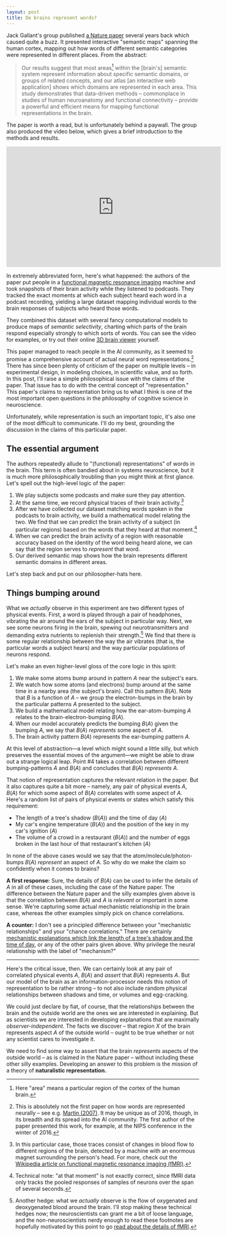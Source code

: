 ```yaml
---
layout: post
title: Do brains represent words?
---
```


Jack Gallant's group published [a Nature paper][4] several years back which caused quite a buzz. It presented interactive "semantic maps" spanning the human cortex, mapping out how words of different semantic categories were represented in different places. From the abstract:

> Our results suggest that most areas[^1] within the [brain's] semantic system represent information about specific semantic domains, or groups of related concepts, and our atlas [an interactive web application] shows which domains are represented in each area. This study demonstrates that data-driven methods – commonplace in studies of human neuroanatomy and functional connectivity – provide a powerful and efficient means for mapping functional representations in the brain.

The paper is worth a read, but is unfortunately behind a paywall. The group also produced the video below, which gives a brief introduction to the methods and results.

<iframe width="560" height="315" src="https://www.youtube.com/embed/k61nJkx5aDQ?rel=0" frameborder="0" allow="autoplay; encrypted-media" allowfullscreen></iframe>

In extremely abbreviated form, here's what happened: the authors of the paper put people in a [functional magnetic resonance imaging][1] machine and took snapshots of their brain activity while they listened to podcasts. They tracked the exact moments at which each subject heard each word in a podcast recording, yielding a large dataset mapping individual words to the brain responses of subjects who heard those words.

They combined this dataset with several fancy computational models to produce maps of *semantic selectivity*, charting which parts of the brain respond especially strongly to which sorts of words. You can see the video for examples, or try out their online [3D brain viewer][2] yourself.

This paper managed to reach people in the AI community, as it seemed to promise a comprehensive account of actual neural word representations.[^2] There has since been plenty of criticism of the paper on multiple levels – in experimental design, in modeling choices, in scientific value, and so forth. In this post, I'll raise a simple philosophical issue with the claims of the paper. That issue has to do with the central concept of "representation." This paper's claims to representation bring us to what I think is one of the most important open questions in the philosophy of cognitive science in neuroscience.

Unfortunately, while representation is such an important topic, it's also one of the most difficult to communicate. I'll do my best, grounding the discussion in the claims of this particular paper.

## The essential argument

The authors repeatedly allude to "(functional) representations" of words in the brain. This term is often bandied about in systems neuroscience, but it is much more philosophically troubling than you might think at first glance. Let's spell out the high-level logic of the paper:

1. We play subjects some podcasts and make sure they pay attention.
2. At the same time, we record physical traces of their brain activity.[^3]
3. After we have collected our dataset matching words spoken in the podcasts to brain activity, we build a mathematical model relating the two. We find that we can predict the brain activity of a subject (in particular regions) based on the words that they heard at that moment.[^4]
4. When we can predict the brain activity of a region with reasonable accuracy based on the identity of the word being heard alone, we can say that the region serves to *represent* that word.
5. Our derived semantic map shows how the brain represents different semantic domains in different areas.

Let's step back and put on our philosopher-hats here.

## Things bumping around

What we *actually* observe in this experiment are two different types of physical events. First, a word is played through a pair of headphones, vibrating the air around the ears of the subject in particular way. Next, we see some neurons firing in the brain, spewing out neurotransmitters and demanding extra nutrients to replenish their strength.[^5] We find that there is some regular relationship between the way the air vibrates (that is, the particular words a subject hears) and the way particular populations of neurons respond.

Let's make an even higher-level gloss of the core logic in this spirit:

1. We make some atoms bump around in pattern $A$ near the subject's ears.
2. We watch how some atoms (and electrons) bump around at the same time in a nearby area (the subject's brain). Call this pattern $B(A)$. Note that $B$ is a function of $A$ – we group the electron-bumps in the brain by the particular patterns $A$ presented to the subject.
3. We build a mathematical model relating how the ear-atom-bumping $A$ relates to the brain-electron-bumping $B(A)$.
4. When our model accurately predicts the bumping $B(A)$ given the bumping $A$, we say that $B(A)$ *represents* some aspect of $A$.
5. The brain activity pattern $B(A)$ represents the ear-bumping pattern $A$.

At this level of abstraction—a level which might sound a little silly, but which preserves the essential moves of the argument—we might be able to draw out a strange logical leap. Point #4 takes a correlation between different bumping-patterns $A$ and $B(A)$ and concludes that $B(A)$ *represents* $A$.

That notion of representation captures the relevant relation in the paper. But it also captures quite a bit more – namely, any pair of physical events $A$, $B(A)$ for which some aspect of $B(A)$ correlates with some aspect of $A$. Here's a random list of pairs of physical events or states which satisfy this requirement:

- The length of a tree's shadow ($B(A)$) and the time of day ($A$)
- My car's engine temperature ($B(A)$) and the position of the key in my car's ignition ($A$)
- The volume of a crowd in a restaurant ($B(A)$) and the number of eggs broken in the last hour of that restaurant's kitchen ($A$)

In none of the above cases would we say that the atom/molecule/photon-bumps $B(A)$ *represent* an aspect of $A$. So why do we make the claim so confidently when it comes to brains?

**A first response:** Sure, the details of $B(A)$ can be used to infer the details of $A$ in all of these cases, including the case of the Nature paper. The difference between the Nature paper and the silly examples given above is that the correlation between $B(A)$ and $A$ is *relevant* or important in some sense. We're capturing some actual mechanistic relationship in the brain case, whereas the other examples simply pick on chance correlations.

**A counter:** I don't see a principled difference between your "mechanistic relationships" and your "chance correlations." There are certainly [mechanistic explanations which link the length of a tree's shadow and the time of day][5], or any of the other pairs given above. Why privilege the neural relationship with the label of "mechanism?"

---

Here's the critical issue, then. We can certainly look at any pair of correlated physical events $A$, $B(A)$ and *assert* that $B(A)$ represents $A$. But our model of the brain as an information-processor needs this notion of representation to be rather strong – to not also include random physical relationships between shadows and time, or volumes and egg-cracking. 

We could just declare by fiat, of course, that the relationships between the brain and the outside world are the ones we are interested in explaining. But as scientists we are interested in developing explanations that are maximally *observer-independent*. The facts we discover – that region $X$ of the brain represents aspect $A$ of the outside world – ought to be true whether or not any scientist cares to investigate it.

We need to find some way to assert that the brain *represents* aspects of the outside world – as is claimed in the Nature paper – without including these other silly examples. Developing an answer to this problem is the mission of a theory of **naturalistic representation.**

[1]: https://en.wikipedia.org/wiki/Functional_magnetic_resonance_imaging
[2]: http://gallantlab.org/huth2016/
[3]: https://doi.org/10.1146/annurev.psych.57.102904.190143
[4]: http://doi.org/10.1038/nature17637
[5]: https://en.wikipedia.org/wiki/Trigonometry

[^1]: Here "area" means a particular region of the cortex of the human brain.
[^2]: This is absolutely not the first paper on how words are represented neurally – see e.g. [Martin (2007)][3]. It may be unique as of 2016, though, in its breadth and its spread into the AI community. The first author of the paper presented this work, for example, at the NIPS conference in the winter of 2016.
[^3]: In this particular case, those traces consist of changes in blood flow to different regions of the brain, detected by a machine with an enormous magnet surrounding the person's head. For more, check out the [Wikipedia article on functional magnetic resonance imaging (fMRI)][1].
[^4]: Technical note: "at that moment" is not exactly correct, since fMRI data only tracks the pooled responses of samples of neurons over the span of several seconds.
[^5]: Another hedge: what we *actually* observe is the flow of oxygenated and deoxygenated blood around the brain. I'll stop making these technical hedges now; the neuroscientists can grant me a bit of loose language, and the non-neuroscientists nerdy enough to read these footnotes are hopefully motivated by this point to go [read about the details of fMRI][1].
